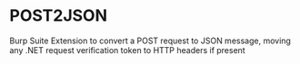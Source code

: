 POST2JSON
=========

Burp Suite Extension to convert a POST request to JSON message, moving any .NET request verification token to HTTP headers if present
